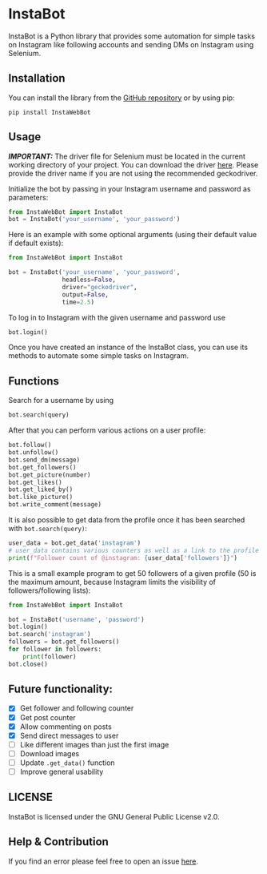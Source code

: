 # InstaBot
InstaBot is a Python library that provides some automation for simple tasks on Instagram like following accounts and sending DMs on Instagram using Selenium.

## Installation
You can install the library from the [GitHub repository](https://github.com/Julius-W/InstaBot) or by using pip:

```
pip install InstaWebBot
```

## Usage
**_IMPORTANT:_** The driver file for Selenium must be located in the current working directory of your project. You can download the driver [here](https://www.selenium.dev/documentation/webdriver/getting_started/install_drivers/). Please provide the driver name if you are not using the recommended geckodriver.

Initialize the bot by passing in your Instagram username and password as parameters:

```py
from InstaWebBot import InstaBot
bot = InstaBot('your_username', 'your_password')
```

Here is an example with some optional arguments (using their default value if default exists):

```py
from InstaWebBot import InstaBot

bot = InstaBot('your_username', 'your_password',
               headless=False,
               driver="geckodriver",
               output=False,
               time=2.5)
```

To log in to Instagram with the given username and password use

```py
bot.login()
```

Once you have created an instance of the InstaBot class, you can use its methods to automate some simple tasks on Instagram.

## Functions
Search for a username by using

```py
bot.search(query)
```

After that you can perform various actions on a user profile:

```py
bot.follow()
bot.unfollow()
bot.send_dm(message)
bot.get_followers()
bot.get_picture(number)
bot.get_likes()
bot.get_liked_by()
bot.like_picture()
bot.write_comment(message)
```

It is also possible to get data from the profile once it has been searched with `bot.search(query)`:
```py
user_data = bot.get_data('instagram')
# user_data contains various counters as well as a link to the profile picture, homepage and bio
print(f"Follower count of @instagram: {user_data['followers']}")
```

This is a small example program to get 50 followers of a given profile (50 is the maximum amount, because Instagram limits the visibility of followers/following lists):

```py
from InstaWebBot import InstaBot

bot = InstaBot('username', 'password')
bot.login()
bot.search('instagram')
followers = bot.get_followers()
for follower in followers:
    print(follower)
bot.close()
```

## Future functionality:
- [x] Get follower and following counter
- [x] Get post counter
- [x] Allow commenting on posts
- [x] Send direct messages to user
- [ ] Like different images than just the first image
- [ ] Download images
- [ ] Update `.get_data()` function
- [ ] Improve general usability

## LICENSE
InstaBot is licensed under the GNU General Public License v2.0.

## Help & Contribution
If you find an error please feel free to open an issue [here](https://github.com/Julius-W/InstaBot/issues).
